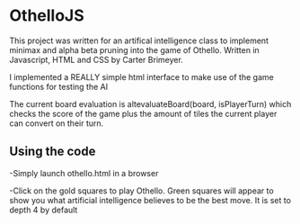 # OthelloJS

This project was written for an artifical intelligence class to implement minimax and alpha beta pruning into the game of Othello.
Written in Javascript, HTML and CSS by Carter Brimeyer.

I implemented a REALLY simple html interface to make use of the game functions for testing the AI

The current board evaluation is altevaluateBoard(board, isPlayerTurn) which checks the score of the game plus the amount of tiles the current player can convert on their turn.

## Using the code

-Simply launch othello.html in a browser

-Click on the gold squares to play Othello. Green squares will appear to show you what artificial intelligence believes to be the best move. It is set to depth 4 by default
